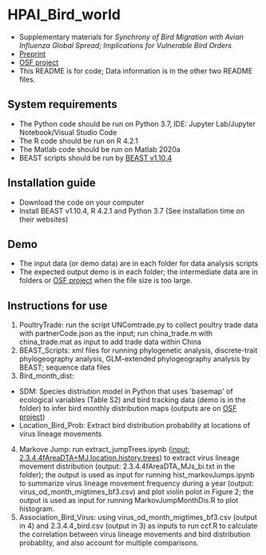 # HPAI_Bird_world
- Supplementary materials for _Synchrony of Bird Migration with Avian Influenza Global Spread; Implications for Vulnerable Bird Orders_
- [Preprint](https://www.biorxiv.org/content/10.1101/2023.05.22.541648v1.full)
- [OSF project](https://osf.io/7a2uk/)
- This README is for code; Data information is in the other two README files.

## System requirements
- The Python code should be run on Python 3.7, IDE: Jupyter Lab/Jupyter Notebook/Visual Studio Code
- The R code should be run on R 4.2.1
- The Matlab code should be run on Matlab 2020a
- BEAST scripts should be run by [BEAST v1.10.4](https://github.com/beast-dev/beast-mcmc)

## Installation guide
- Download the code on your computer
- Install BEAST v1.10.4, R 4.2.1 and Python 3.7 (See installation time on their websites)

## Demo
- The input data (or demo data) are in each folder for data analysis scripts
- The expected output demo is in each folder; the intermediate data are in folders or [OSF project](https://osf.io/7a2uk/) when the file size is too large.

## Instructions for use
1. PoultryTrade: run the script UNComtrade.py to collect poultry trade data with partnerCode.json as the input; run china_trade.m with china_trade.mat as input to add trade data within China
2. BEAST_Scripts: xml files for running phylogenetic analysis, discrete-trait phylogeography analysis, GLM-extended phylogeography analysis by BEAST; sequence data files
3. Bird_month_dist: 
  - SDM: Species distriution model in Python that uses 'basemap' of ecological variables (Table S2) and bird tracking data (demo is in the folder) to infer bird monthly distribution maps (outputs are on [OSF project](https://osf.io/7a2uk/))
  - Location_Bird_Prob: Extract bird distribution probability at locations of virus lineage movements
4. Markove Jump: run extract_jumpTrees.ipynb ([input: 2.3.4.4fAreaDTA+MJ.location.history.trees](https://osf.io/pkv9c/)) to extract virus lineage movement distribution (output: 2.3.4.4fAreaDTA_MJs_bi.txt in the folder); the output is used as input for running hist_markovJumps.ipynb to summarize virus lineage movement frequency during a year (output: virus_od_month_migtimes_bf3.csv) and plot violin polot in Figure 2; the output is used as input for running MarkovJumpMonthDis.R to plot histogram.
5. Association_Bird_Virus: using virus_od_month_migtimes_bf3.csv (output in 4) and 2.3.4.4_bird.csv (output in 3) as inputs to run ccf.R to calculate the correlation between virus lineage movements and bird distribution probablity, and also account for multiple comparisons.


